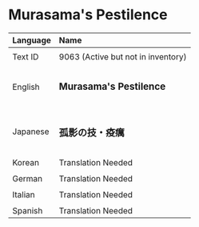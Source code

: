 # Murasama's Pestilence

| Language | Name |
| :------- | :---------- |
|||
| Text ID | 9063 (Active but not in inventory) |
|||
| English | <h3>**Murasama's Pestilence**</h3><h3> |
|||
| Japanese | <h3>**孤影の技・疫癘**</h3><h3>|
|||
| Korean | Translation Needed |
|||
| German | Translation Needed |
|||
| Italian | Translation Needed |
|||
| Spanish | Translation Needed |
